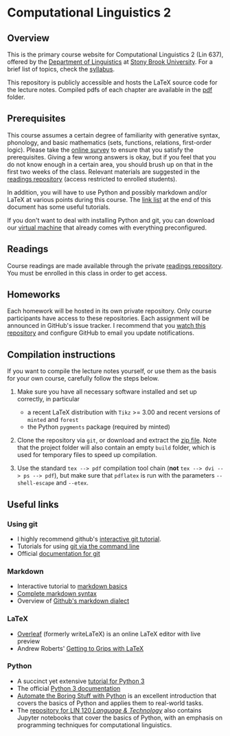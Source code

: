 Computational Linguistics 2
===========================


Overview
--------

This is the primary course website for Computational Linguistics 2 (Lin 637), offered by the [Department of Linguistics][department] at [Stony Brook University][sbu].
For a brief list of topics, check the [syllabus][syllabus].

This repository is publicly accessible and hosts the LaTeX source code for the lecture notes.
Compiled pdfs of each chapter are available in the [pdf][pdf] folder.


Prerequisites
-------------

This course assumes a certain degree of familiarity with generative syntax, phonology, and basic mathematics (sets, functions, relations, first-order logic).
Please take the [online survey][survey] to ensure that you satisfy the prerequisites.
Giving a few wrong answers is okay, but if you feel that you do not know enough in a certain area, you should brush up on that in the first two weeks of the class.
Relevant materials are suggested in the [readings repository][readings] (access restricted to enrolled students).

In addition, you will have to use Python and possibly markdown and/or LaTeX at various points during this course.
The [link list](#useful-links) at the end of this document has some useful tutorials.

If you don't want to deal with installing Python and git, you can download our [virtual machine][vm] that already comes with everything preconfigured.


Readings
--------

Course readings are made available through the private [readings repository][readings].
You must be enrolled in this class in order to get access.


Homeworks
---------

Each homework will be hosted in its own private repository.
Only course participants have access to these repositories.
Each assignment will be announced in GitHub's issue tracker.
I recommend that you [watch this repository](https://help.github.com/en/github/receiving-notifications-about-activity-on-github/watching-and-unwatching-repositories) and configure GitHub to email you update notifications.



Compilation instructions
------------------------

If you want to compile the lecture notes yourself, or use them as the basis for your own course, carefully follow the steps below.

1.  Make sure you have all necessary software installed and set up correctly, in particular
    - a recent LaTeX distribution with `Tikz` >= 3.00 and recent versions of `minted` and `forest`
    - the Python `pygments` package (required by minted)

2.  Clone the repository via `git`, or download and extract the [zip file](../../archive/master.zip).
    Note that the project folder will also contain an empty `build` folder, which is used for temporary files to speed up compilation.

3.  Use the standard `tex --> pdf` compilation tool chain (**not** `tex --> dvi --> ps --> pdf`), but make sure that `pdflatex` is run with the parameters `--shell-escape` and `--etex`.


Useful links
------------

### Using git

- I highly recommend github's [interactive git tutorial](https://try.github.io).
- Tutorials for using [git via the command line](https://www.atlassian.com/git/tutorials)
- Official [documentation for git](http://git-scm.com/doc)

### Markdown

- Interactive tutorial to [markdown basics](http://markdowntutorial.com/)
- [Complete markdown syntax](http://daringfireball.net/projects/markdown/syntax)
- Overview of [Github's markdown dialect](https://help.github.com/categories/writing-on-github/)

### LaTeX

- [Overleaf](https://www.overleaf.com/) (formerly writeLaTeX) is an online LaTeX editor with live preview
- Andrew Roberts' [Getting to Grips with LaTeX](http://www.andy-roberts.net/writing/latex)

### Python

- A succinct yet extensive [tutorial for Python 3](http://www.python-course.eu/python3_course.php)
- The official [Python 3 documentation](https://docs.python.org/3/)
- [Automate the Boring Stuff with Python](https://automatetheboringstuff.com/) is an excellent introduction that covers the basics of Python and applies them to real-world tasks.
- The [repository for LIN 120 *Language & Technology*](https://github.com/CompLab-StonyBrook/lin120_public) also contains Jupyter notebooks that cover the basics of Python, with an emphasis on programming techniques for computational linguistics.

[department]: http://linguistics.stonybrook.edu
[pdf]: ../../tree/master/pdf
[readings]: ../../../readings
[sbu]: http://www.stonybrook.edu
[survey]: https://testmoz.com/432409
[syllabus]: ../../blob/master/syllabus/syllabus.pdf?raw=true
[vm]: https://virtualmachines.thomasgraf.net
